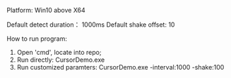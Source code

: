 Platform: Win10 above X64

Default detect duration： 1000ms
Default shake offset: 10

How to run program:
1. Open 'cmd', locate into repo;
2. Run directly: CursorDemo.exe
3. Run customized paramters: CursorDemo.exe -interval:1000 -shake:100
